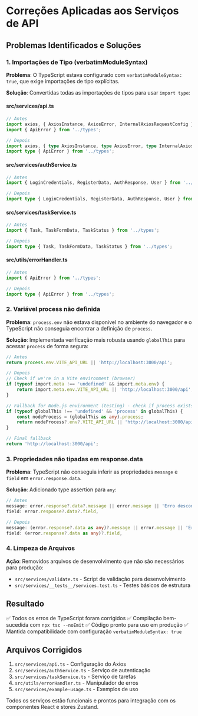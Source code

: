 # Correções Aplicadas aos Serviços de API

## Problemas Identificados e Soluções

### 1. Importações de Tipo (verbatimModuleSyntax)

**Problema**: O TypeScript estava configurado com `verbatimModuleSyntax: true`, que exige importações de tipo explícitas.

**Solução**: Convertidas todas as importações de tipos para usar `import type`:

#### src/services/api.ts
```typescript
// Antes
import axios, { AxiosInstance, AxiosError, InternalAxiosRequestConfig } from 'axios';
import { ApiError } from '../types';

// Depois
import axios, { type AxiosInstance, type AxiosError, type InternalAxiosRequestConfig } from 'axios';
import type { ApiError } from '../types';
```

#### src/services/authService.ts
```typescript
// Antes
import { LoginCredentials, RegisterData, AuthResponse, User } from '../types';

// Depois
import type { LoginCredentials, RegisterData, AuthResponse, User } from '../types';
```

#### src/services/taskService.ts
```typescript
// Antes
import { Task, TaskFormData, TaskStatus } from '../types';

// Depois
import type { Task, TaskFormData, TaskStatus } from '../types';
```

#### src/utils/errorHandler.ts
```typescript
// Antes
import { ApiError } from '../types';

// Depois
import type { ApiError } from '../types';
```

### 2. Variável process não definida

**Problema**: `process.env` não estava disponível no ambiente do navegador e o TypeScript não conseguia encontrar a definição de `process`.

**Solução**: Implementada verificação mais robusta usando `globalThis` para acessar `process` de forma segura:

```typescript
// Antes
return process.env.VITE_API_URL || 'http://localhost:3000/api';

// Depois
// Check if we're in a Vite environment (browser)
if (typeof import.meta !== 'undefined' && import.meta.env) {
    return import.meta.env.VITE_API_URL || 'http://localhost:3000/api';
}

// Fallback for Node.js environment (testing) - check if process exists
if (typeof globalThis !== 'undefined' && 'process' in globalThis) {
    const nodeProcess = (globalThis as any).process;
    return nodeProcess?.env?.VITE_API_URL || 'http://localhost:3000/api';
}

// Final fallback
return 'http://localhost:3000/api';
```

### 3. Propriedades não tipadas em response.data

**Problema**: TypeScript não conseguia inferir as propriedades `message` e `field` em `error.response.data`.

**Solução**: Adicionado type assertion para `any`:

```typescript
// Antes
message: error.response?.data?.message || error.message || 'Erro desconhecido',
field: error.response?.data?.field,

// Depois
message: (error.response?.data as any)?.message || error.message || 'Erro desconhecido',
field: (error.response?.data as any)?.field,
```

### 4. Limpeza de Arquivos

**Ação**: Removidos arquivos de desenvolvimento que não são necessários para produção:
- `src/services/validate.ts` - Script de validação para desenvolvimento
- `src/services/__tests__/services.test.ts` - Testes básicos de estrutura

## Resultado

✅ Todos os erros de TypeScript foram corrigidos
✅ Compilação bem-sucedida com `npx tsc --noEmit`
✅ Código pronto para uso em produção
✅ Mantida compatibilidade com configuração `verbatimModuleSyntax: true`

## Arquivos Corrigidos

1. `src/services/api.ts` - Configuração do Axios
2. `src/services/authService.ts` - Serviço de autenticação
3. `src/services/taskService.ts` - Serviço de tarefas
4. `src/utils/errorHandler.ts` - Manipulador de erros
5. `src/services/example-usage.ts` - Exemplos de uso

Todos os serviços estão funcionais e prontos para integração com os componentes React e stores Zustand.